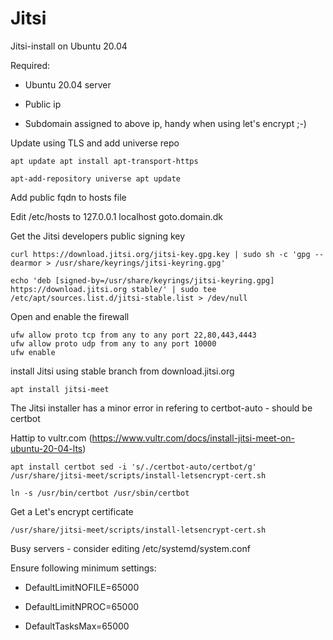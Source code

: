 # Jitsi
Jitsi-install on Ubuntu 20.04

Required:

* Ubuntu 20.04 server

* Public ip

* Subdomain assigned to above ip, handy when using let's encrypt ;-)

Update using TLS and add universe repo
```
apt update apt install apt-transport-https 

apt-add-repository universe apt update
```
Add public fqdn to hosts file

Edit /etc/hosts to 127.0.0.1 localhost goto.domain.dk

Get the Jitsi developers public signing key
```
curl https://download.jitsi.org/jitsi-key.gpg.key | sudo sh -c 'gpg --dearmor > /usr/share/keyrings/jitsi-keyring.gpg' 

echo 'deb [signed-by=/usr/share/keyrings/jitsi-keyring.gpg] https://download.jitsi.org stable/' | sudo tee /etc/apt/sources.list.d/jitsi-stable.list > /dev/null

```
Open and enable the firewall
```
ufw allow proto tcp from any to any port 22,80,443,4443
ufw allow proto udp from any to any port 10000 
ufw enable
```
install Jitsi using stable branch from download.jitsi.org
```
apt install jitsi-meet
```
The Jitsi installer has a minor error in refering to certbot-auto - should be certbot

Hattip to vultr.com (https://www.vultr.com/docs/install-jitsi-meet-on-ubuntu-20-04-lts)

```
apt install certbot sed -i 's/./certbot-auto/certbot/g' /usr/share/jitsi-meet/scripts/install-letsencrypt-cert.sh 

ln -s /usr/bin/certbot /usr/sbin/certbot 
```

Get a Let's encrypt certificate
```
/usr/share/jitsi-meet/scripts/install-letsencrypt-cert.sh
```
Busy servers - consider editing /etc/systemd/system.conf

Ensure following minimum settings:

- DefaultLimitNOFILE=65000

- DefaultLimitNPROC=65000

- DefaultTasksMax=65000
